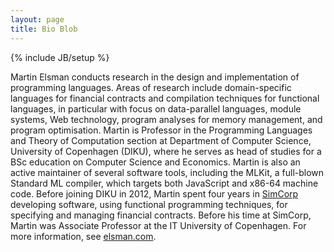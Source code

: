 ```yaml
---
layout: page
title: Bio Blob
---
```

{% include JB/setup %}


Martin Elsman conducts research in the design and implementation of
programming languages. Areas of research include domain-specific
languages for financial contracts and compilation techniques for
functional languages, in particular with focus on data-parallel
languages, module systems, Web technology, program analyses for memory
management, and program optimisation. Martin is Professor in the
Programming Languages and Theory of Computation section at Department
of Computer Science, University of Copenhagen (DIKU), where he serves
as head of studies for a BSc education on Computer Science and
Economics. Martin is also an active maintainer of several software
tools, including the MLKit, a full-blown Standard ML compiler, which
targets both JavaScript and x86-64 machine code. Before joining DIKU
in 2012, Martin spent four years in [SimCorp](http://www.simcorp.com)
developing software, using functional programming techniques, for
specifying and managing financial contracts. Before his time at
SimCorp, Martin was Associate Professor at the IT University of
Copenhagen.  For more information, see
[elsman.com](http://elsman.com).
